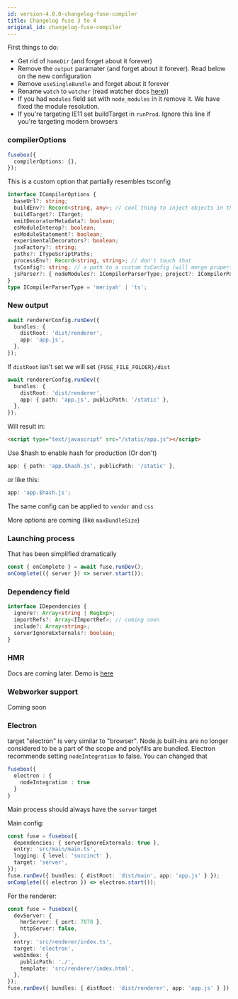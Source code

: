 ```yaml
---
id: version-4.0.0-changelog-fuse-compiler
title: Changelog fuse 3 to 4
original_id: changelog-fuse-compiler
---
```


First things to do:

- Get rid of `homeDir` (and forget about it forever)
- Remove the `output` paramater (and forget about it forever). Read below on the new configuration
- Remove `useSingleBundle` and forget about it forever
- Rename `watch` to `watcher` (read watcher docs [here](./watcher)))
- If you had `modules` field set with `node_modules` in it remove it. We have fixed the module resolution.
- If you're targeting IE11 set buildTarget in `runProd`. Ignore this line if you're targeting modern browsers

### compilerOptions

```ts
fusebox({
  compilerOptions: {},
});
```

This is a custom option that partially resembles tsconfig

```ts
interface ICompilerOptions {
  baseUrl?: string;
  buildEnv?: Record<string, any>; // cool thing to inject objects in the code
  buildTarget?: ITarget;
  emitDecoratorMetadata?: boolean;
  esModuleInterop?: boolean;
  esModuleStatement?: boolean;
  experimentalDecorators?: boolean;
  jsxFactory?: string;
  paths?: ITypeScriptPaths;
  processEnv?: Record<string, string>; // don't touch that
  tsConfig?: string; // a path to a custom tsConfig (will merge properties)
  jsParser?: { nodeModules?: ICompilerParserType; project?: ICompilerParserType };
}
type ICompilerParserType = 'meriyah' | 'ts';
```

### New output

```ts
await rendererConfig.runDev({
  bundles: {
    distRoot: 'dist/renderer',
    app: 'app.js',
  },
});
```

If `distRoot` isn't set we will set `{FUSE_FILE_FOLDER}/dist`

```ts
await rendererConfig.runDev({
  bundles: {
    distRoot: 'dist/renderer',
    app: { path: 'app.js', publicPath: '/static' },
  },
});
```

Will result in:

```html
<script type="text/javascript" src="/static/app.js"></script>
```

Use \$hash to enable hash for production (Or don't)

```ts
app: { path: 'app.$hash.js', publicPath: '/static' },
```

or like this:

```ts
app: 'app.$hash.js';
```

The same config can be applied to `vendor` and `css`

More options are coming (like `maxBundleSize`)

### Launching process

That has been simplified dramatically

```ts
const { onComplete } = await fuse.runDev();
onComplete(({ server }) => server.start());
```

### Dependency field

```ts
interface IDependencies {
  ignore?: Array<string | RegExp>;
  importRefs?: Array<IImportRef>; // coming soon
  include?: Array<string>;
  serverIgnoreExternals?: boolean;
}
```

### HMR

Docs are coming later. Demo is [here](https://github.com/fuse-box/sandbox/tree/master/hmr-plugin-example)

### Webworker support

Coming soon

### Electron

target "electron" is very similar to "browser". Node.js built-ins are no longer considered to be a part of the scope and
polyfills are bundled. Electron recommends setting `nodeIntegration` to false. You can changed that

```ts
fusebox({
  electron : {
    nodeIntegration : true
  }
}
```

Main process should always have the `server` target

Main config:

```ts
const fuse = fusebox({
  dependencies: { serverIgnoreExternals: true },
  entry: 'src/main/main.ts',
  logging: { level: 'succinct' },
  target: 'server',
});
fuse.runDev({ bundles: { distRoot: 'dist/main', app: 'app.js' } });
onComplete(({ electron }) => electron.start());
```

For the renderer:

```ts
const fuse = fusebox({
  devServer: {
    hmrServer: { port: 7878 },
    httpServer: false,
  },
  entry: 'src/renderer/index.ts',
  target: 'electron',
  webIndex: {
    publicPath: './',
    template: 'src/renderer/index.html',
  },
});
fuse.runDev({ bundles: { distRoot: 'dist/renderer', app: 'app.js' } });
```
